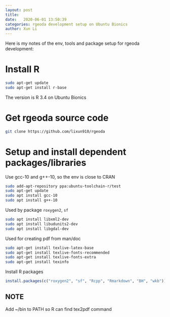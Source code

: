 ```yaml
---
layout: post
title: 
date:   2020-06-01 13:50:39
categories: rgeoda development setup on Ubuntu Bionics
author: Xun Li
---
```


Here is my notes of the env, tools and package setup for rgeoda development:

# Install R

```bash
sudo apt-get update
sudo apt-get install r-base
```

The version is R 3.4 on Ubuntu Bionics

# Get rgeoda source code

```bash
git clone https://github.com/lixun910/rgeoda
```

# Setup and install dependent packages/libraries 

Use gcc-10 and g++-10, so the env is close to CRAN
```bash
sudo add-apt-repository ppa:ubuntu-toolchain-r/test
sudo apt-get update
sudo apt install gcc-10
sudo apt install g++-10
```

Used by package `roxygen2`, `sf`
```bash
sudo apt install libxml2-dev
sudo apt install libudunits2-dev
sudo apt install libgdal-dev
```

Used for creating pdf from man/doc

```bash
sudo apt-get install texlive-latex-base
sudo apt-get install texlive-fonts-recommended
sudo apt-get install texlive-fonts-extra
sudo apt-get install texinfo
```

Install R packages
```R
install.packages(c("roxygen2", "sf", "Rcpp", "Rmarkdown", "BH", "wkb"))
```

## NOTE 

Add ~/bin to PATH so R can find tex2pdf command